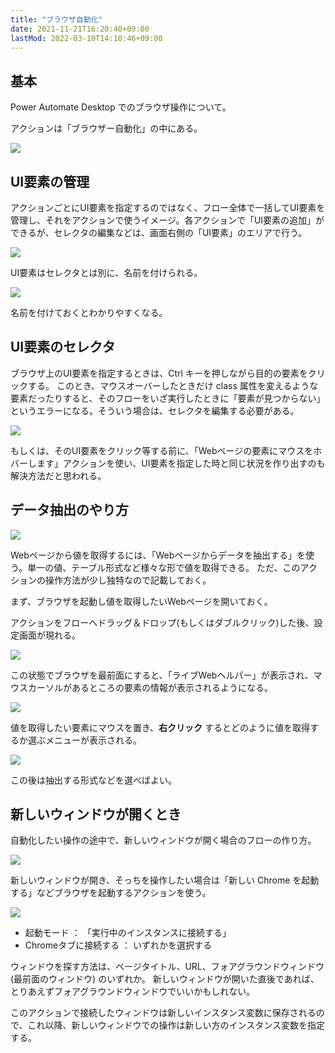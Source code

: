 ```yaml
---
title: "ブラウザ自動化"
date: 2021-11-21T16:20:40+09:00
lastMod: 2022-03-10T14:10:46+09:00
---
```


## 基本
Power Automate Desktop でのブラウザ操作について。

アクションは「ブラウザー自動化」の中にある。

![](2021-11-21-18-18-06.png)

## UI要素の管理
アクションごとにUI要素を指定するのではなく、フロー全体で一括してUI要素を管理し、それをアクションで使うイメージ。各アクションで「UI要素の追加」ができるが、セレクタの編集などは、画面右側の「UI要素」のエリアで行う。

![](2021-11-23-17-00-24.png)

UI要素はセレクタとは別に、名前を付けられる。

![](2021-11-23-17-04-04.png)

名前を付けておくとわかりやすくなる。

## UI要素のセレクタ
ブラウザ上のUI要素を指定するときは、Ctrl キーを押しながら目的の要素をクリックする。
このとき、マウスオーバーしたときだけ class 属性を変えるような要素だったりすると、そのフローをいざ実行したときに「要素が見つからない」というエラーになる。そういう場合は、セレクタを編集する必要がある。

![](2021-11-23-17-14-41.png)

もしくは、そのUI要素をクリック等する前に、「Webページの要素にマウスをホバーします」アクションを使い、UI要素を指定した時と同じ状況を作り出すのも解決方法だと思われる。

## データ抽出のやり方
![](2021-12-25-16-12-00.png)

Webページから値を取得するには、「Webページからデータを抽出する」を使う。単一の値、テーブル形式など様々な形で値を取得できる。
ただ、このアクションの操作方法が少し独特なので記載しておく。

まず、ブラウザを起動し値を取得したいWebページを開いておく。

アクションをフローへドラッグ＆ドロップ(もしくはダブルクリック)した後、設定画面が現れる。

![](2021-12-25-16-15-13.png)

この状態でブラウザを最前面にすると、「ライブWebヘルパー」が表示され、マウスカーソルがあるところの要素の情報が表示されるようになる。

![](2021-12-25-16-18-03.png)

値を取得したい要素にマウスを置き、__右クリック__ するとどのように値を取得するか選ぶメニューが表示される。

![](2021-12-25-16-20-25.png)

この後は抽出する形式などを選べばよい。

## 新しいウィンドウが開くとき
自動化したい操作の途中で、新しいウィンドウが開く場合のフローの作り方。

![](2022-03-10-13-56-53.png)

新しいウィンドウが開き、そっちを操作したい場合は「新しい Chrome を起動する」などブラウザを起動するアクションを使う。

![](2022-03-10-14-09-50.png)

* 起動モード ： 「実行中のインスタンスに接続する」
* Chromeタブに接続する ： いずれかを選択する

ウィンドウを探す方法は、ページタイトル、URL、フォアグラウンドウィンドウ (最前面のウィンドウ) のいずれか。
新しいウィンドウが開いた直後であれば、とりあえずフォアグラウンドウィンドウでいいかもしれない。

このアクションで接続したウィンドウは新しいインスタンス変数に保存されるので、これ以降、新しいウィンドウでの操作は新しい方のインスタンス変数を指定する。
